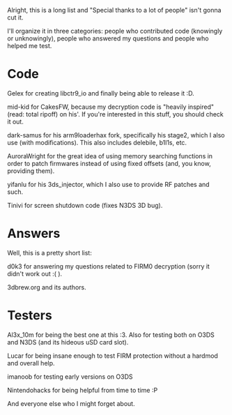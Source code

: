 Alright, this is a long list and "Special thanks to a lot of people" isn't gonna cut it.

I'll organize it in three categories: people who contributed code (knowingly or unknowingly), people who answered my questions and people who helped me test.

# Code

Gelex for creating libctr9_io and finally being able to release it :D.

mid-kid for CakesFW, because my decryption code is "heavily inspired" (read: total ripoff) on his'. If you're interested in this stuff, you should check it out.

dark-samus for his arm9loaderhax fork, specifically his stage2, which I also use (with modifications). This also includes delebile, b1l1s, etc.

AuroraWright for the great idea of using memory searching functions in order to patch firmwares instead of using fixed offsets (and, you know, providing them).

yifanlu for his 3ds_injector, which I also use to provide RF patches and such.

Tinivi for screen shutdown code (fixes N3DS 3D bug).

# Answers

Well, this is a pretty short list:

d0k3 for answering my questions related to FIRM0 decryption (sorry it didn't work out :( ).

3dbrew.org and its authors.

# Testers

Al3x_10m for being the best one at this :3. Also for testing both on O3DS and N3DS (and its hideous uSD card slot).

Lucar for being insane enough to test FIRM protection without a hardmod and overall help.

imanoob for testing early versions on O3DS

Nintendohacks for being helpful from time to time :P


And everyone else who I might forget about.
